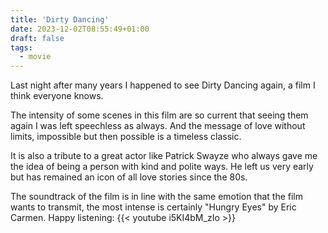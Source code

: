 ```yaml
---
title: 'Dirty Dancing'
date: 2023-12-02T08:55:49+01:00
draft: false
tags: 
  - movie
---
```


Last night after many years I happened to see Dirty Dancing again, a film I think everyone knows.

The intensity of some scenes in this film are so current that seeing them again I was left speechless as always.
And the message of love without limits, impossible but then possible is a timeless classic.

It is also a tribute to a great actor like Patrick Swayze who always gave me the idea of being a person with kind and polite ways.
He left us very early but has remained an icon of all love stories since the 80s.

The soundtrack of the film is in line with the same emotion that the film wants to transmit, the most intense is certainly "Hungry Eyes" by Eric Carmen.
Happy listening:
{{< youtube i5KI4bM_zIo >}}
